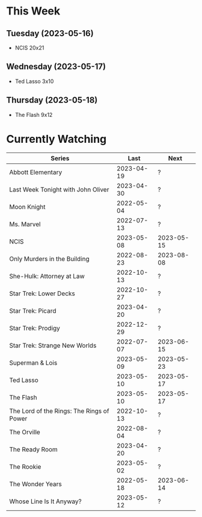 # This Week

## Tuesday (2023-05-16)
- NCIS 20x21

## Wednesday (2023-05-17)
- Ted Lasso 3x10

## Thursday (2023-05-18)
- The Flash 9x12

# Currently Watching

| Series | Last | Next |
| --- | --- | --- |
| Abbott Elementary | 2023-04-19 | ? |
| Last Week Tonight with John Oliver | 2023-04-30 | ? |
| Moon Knight | 2022-05-04 | ? |
| Ms. Marvel | 2022-07-13 | ? |
| NCIS | 2023-05-08 | 2023-05-15 |
| Only Murders in the Building | 2022-08-23 | 2023-08-08 |
| She-Hulk: Attorney at Law | 2022-10-13 | ? |
| Star Trek: Lower Decks | 2022-10-27 | ? |
| Star Trek: Picard | 2023-04-20 | ? |
| Star Trek: Prodigy | 2022-12-29 | ? |
| Star Trek: Strange New Worlds | 2022-07-07 | 2023-06-15 |
| Superman & Lois | 2023-05-09 | 2023-05-23 |
| Ted Lasso | 2023-05-10 | 2023-05-17 |
| The Flash | 2023-05-10 | 2023-05-17 |
| The Lord of the Rings: The Rings of Power | 2022-10-13 | ? |
| The Orville | 2022-08-04 | ? |
| The Ready Room | 2023-04-20 | ? |
| The Rookie | 2023-05-02 | ? |
| The Wonder Years | 2022-05-18 | 2023-06-14 |
| Whose Line Is It Anyway? | 2023-05-12 | ? |

